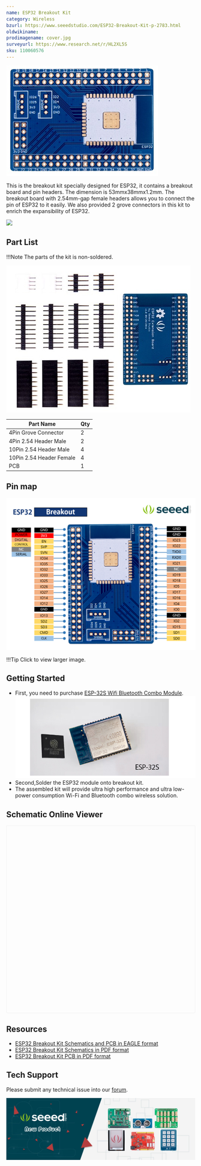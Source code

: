 ```yaml
---
name: ESP32 Breakout Kit
category: Wireless
bzurl: https://www.seeedstudio.com/ESP32-Breakout-Kit-p-2783.html
oldwikiname:
prodimagename: cover.jpg
surveyurl: https://www.research.net/r/HL2XL5S
sku: 110060576
---
```


![](https://raw.githubusercontent.com/SeeedDocument/ESP32_Breakout_Kit/master/img/cover.jpg)

This is the breakout kit specially designed for ESP32, it contains a breakout board and pin headers. The dimension is 53mmx38mmx1.2mm. The breakout board with 2.54mm-gap female headers allows you to connect the pin of ESP32 to it easily. We also provided 2 grove connectors in this kit to enrich the expansibility of ESP32.


[![](https://raw.githubusercontent.com/SeeedDocument/Seeed-WiKi/master/docs/images/get_one_now.png)](https://www.seeedstudio.com/ESP32-Breakout-Kit-p-2783.html)

## Part List

!!!Note
    The parts of the kit is non-soldered.

![](https://raw.githubusercontent.com/SeeedDocument/ESP32_Breakout_Kit/master/img/part_list.jpg)

|Part Name|Qty|
|---------|---|
|4Pin Grove Connector|2|
|4Pin 2.54 Header Male|2|
|10Pin 2.54 Header Male|4|
|10Pin 2.54 Header Female|4|
|PCB|1|

## Pin map

[![](https://raw.githubusercontent.com/SeeedDocument/ESP32_Breakout_Kit/master/img/esp32_breakout_pin.png)](https://raw.githubusercontent.com/SeeedDocument/ESP32_Breakout_Kit/master/img/esp32_breakout_pin.png)

!!!Tip
    Click to view larger image.

## Getting Started

- First, you need to purchase [ESP-32S Wifi Bluetooth Combo Module](https://www.seeedstudio.com/ESP-32S-Wifi-Bluetooth-Combo-Module-p-2706.html).
![](https://github.com/SeeedDocument/ESP32_Breakout_Kit/raw/master/img/ESP32.jpg)
- Second,Solder the ESP32 module onto breakout kit.
- The assembled kit will provide ultra high performance and ultra low-power consumption Wi-Fi and Bluetooth combo wireless solution.


## Schematic Online Viewer

<div class="altium-ecad-viewer" data-project-src="https://github.com/SeeedDocument/ESP32_Breakout_Kit/raw/master/res/319011771_ESP32%20Extension%20Board%20v1.0_%E5%8E%9F%E7%90%86%E5%9B%BE.zip" style="border-radius: 0px 0px 4px 4px; height: 500px; border-style: solid; border-width: 1px; border-color: rgb(241, 241, 241); overflow: hidden; max-width: 1280px; max-height: 700px; box-sizing: border-box;" />
</div>


## Resources

* [ESP32 Breakout Kit Schematics and PCB in EAGLE format](https://github.com/SeeedDocument/ESP32_Breakout_Kit/raw/master/res/319011771_ESP32%20Extension%20Board%20v1.0_%E5%8E%9F%E7%90%86%E5%9B%BE.zip)
* [ESP32 Breakout Kit Schematics in PDF format](https://github.com/SeeedDocument/ESP32_Breakout_Kit/raw/master/res/ESP32%20Extension%20Board%20v1.0.pdf)
* [ESP32 Breakout Kit PCB in PDF format](https://github.com/SeeedDocument/ESP32_Breakout_Kit/raw/master/res/ESP32%20Extension%20Board%20v1.0%20PCB.pdf)

## Tech Support
Please submit any technical issue into our [forum](http://forum.seeedstudio.com/). <br /><p style="text-align:center"><a href="https://www.seeedstudio.com/act-4.html?utm_source=wiki&utm_medium=wikibanner&utm_campaign=newproducts" target="_blank"><img src="https://github.com/SeeedDocument/Wiki_Banner/raw/master/new_product.jpg" /></a></p>